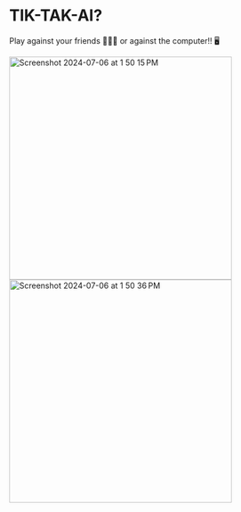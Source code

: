 # TIK-TAK-AI?

Play against your friends 🙋🏽‍♂️ or against the computer!! 🖥️

<img width="400" alt="Screenshot 2024-07-06 at 1 50 15 PM" src="https://github.com/natedoesthings/TicTacToeApp/assets/123054755/9f352387-a3b0-4e41-b5f9-7bfc362efa19">

<img width="400" alt="Screenshot 2024-07-06 at 1 50 36 PM" src="https://github.com/natedoesthings/TicTacToeApp/assets/123054755/0ac6a361-2a4f-4cf8-bf9c-31ddbedae4c2">
